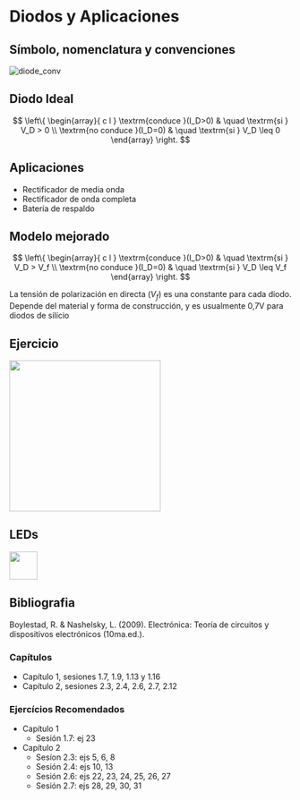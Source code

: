 # Diodos y Aplicaciones

## Símbolo, nomenclatura y convenciones

![diode_conv](https://julianodb.github.io/electronic_circuits_diagrams/diode.png)

## Diodo Ideal

$$ 
\left\{ 
    \begin{array}{ c l }
        \textrm{conduce }(I_D>0) & \quad \textrm{si } V_D > 0 \\
        \textrm{no conduce }(I_D=0)                 & \quad \textrm{si } V_D \leq 0
    \end{array} 
\right.
$$

## Aplicaciones
- Rectificador de media onda
- Rectificador de onda completa
- Batería de respaldo

## Modelo mejorado

$$ 
\left\{ 
    \begin{array}{ c l }
        \textrm{conduce }(I_D>0) & \quad \textrm{si } V_D > V_f \\
        \textrm{no conduce }(I_D=0)                 & \quad \textrm{si } V_D \leq V_f
    \end{array} 
\right.
$$

La tensión de polarización en directa ($V_f$) es una constante para cada diodo. Depende del material y forma de construcción, y es usualmente 0,7V para diodos de silício

## Ejercicio

<img src="https://julianodb.github.io/electronic_circuits_diagrams/battery_2diode_3R.png" width="270">

## LEDs

<img src="https://julianodb.github.io/electronic_circuits_diagrams/resistance_led.png" width="50">

## Bibliografia

Boylestad, R. & Nashelsky, L. (2009). Electrónica: Teoría de circuitos y dispositivos electrónicos (10ma.ed.). 

### Capítulos
- Capítulo 1, sesiones 1.7, 1.9, 1.13 y 1.16
- Capítulo 2, sesiones 2.3, 2.4, 2.6, 2.7, 2.12

### Ejercícios Recomendados
- Capítulo 1
  - Sesión 1.7: ej 23
- Capítulo 2
  - Sesíon 2.3: ejs 5, 6, 8
  - Sesión 2.4: ejs 10, 13
  - Sesión 2.6: ejs 22, 23, 24, 25, 26, 27
  - Sesión 2.7: ejs 28, 29, 30, 31
